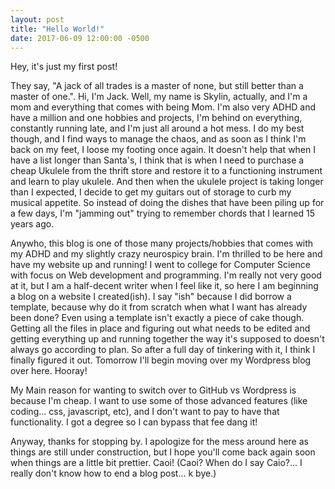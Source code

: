 ```yaml
---
layout: post
title: "Hello World!"
date: 2017-06-09 12:00:00 -0500
---
```


Hey, it's just my first post!<br>


They say, "A jack of all trades is a master of none, but still better than a master of one.".  Hi, I'm Jack.  Well, my name is Skylin, actually, and I'm a mom and everything that comes with being Mom.  I'm also very ADHD and have a million and one hobbies and projects, I'm behind on everything, constantly running late, and I'm just all around a hot mess. I do my best though, and I find ways to manage the chaos, and as soon as I think I'm back on my feet, I loose my footing once again.  It doesn't help that when I have a list longer than Santa's, I think that is when I need to purchase a cheap Ukulele from the thrift store and restore it to a functioning instrument and learn to play ukulele.  And then when the ukulele project is taking longer than I expected, I decide to get my guitars out of storage to curb my musical appetite. So instead of doing the dishes that have been piling up for a few days, I'm "jamming out" trying to remember chords that I learned 15 years ago.


Anywho, this blog is one of those many projects/hobbies that comes with my ADHD and my slightly crazy neurospicy brain. I'm thrilled to be here and have my website up and running! I went to college for Computer Science with focus on Web development and programming. I'm really not very good at it, but I am a half-decent writer when I feel like it, so here I am beginning a blog on a website I created(ish). I say "ish" because I did borrow a template, because why do it from scratch when what I want has already been done? Even using a template isn't exactly a piece of cake though. Getting all the files in place and figuring out what needs to be edited and getting everything up and running together the way it's supposed to doesn't always go according to plan. So after a full day of tinkering with it, I think I finally figured it out. Tomorrow I'll begin moving over my Wordpress blog over here. Hooray!


My Main reason for wanting to switch over to GitHub vs Wordpress is because I'm cheap. I want to use some of those advanced features (like coding... css, javascript, etc), and I don't want to pay to have that functionality. I got a degree so I can bypass that fee dang it!


Anyway, thanks for stopping by. I apologize for the mess around here as things are still under construction, but I hope you'll come back again soon when things are a little bit prettier. Caoi! (Caoi? When do I say Caio?... I really don't know how to end a blog post... k bye.) 
